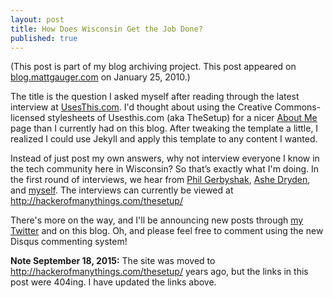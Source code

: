 ```yaml
---
layout: post
title: How Does Wisconsin Get the Job Done?
published: true
---
```

<p>
  (This post is part of my blog archiving project. This post appeared on <a href="http://blog.mattgauger.com/2010/01/25/how-does-wisconsin/">blog.mattgauger.com</a>&nbsp;on January 25, 2010.)
</p>
<p><span><span>

<p>The title is the question I asked myself after reading through the latest interview at <a href="http://usesthis.com/">UsesThis.com</a>. I'd thought about using the Creative Commons-licensed stylesheets of Usesthis.com (aka TheSetup) for a nicer <a href="http://blog.mattgauger.com/about">About Me</a> page than I currently had on this blog. After tweaking the template a little, I realized I could use Jekyll and apply this template to any content I wanted.</p>

<p>
  Instead of just post my own answers, why not interview everyone I know in the tech community here in Wisconsin? So that&rsquo;s exactly what I'm doing. In the first round of interviews, we hear from
  <a href="http://hackerofmanythings.com/thesetup/philgerbyshak/">Phil Gerbyshak</a>,
  <a href="http://hackerofmanythings.com/thesetup/ashedryden/">Ashe Dryden</a>, and
  <a href="http://hackerofmanythings.com/thesetup/mattgauger/">myself</a>.
  The interviews can currently be viewed at
  <a href="http://hackerofmanythings.com/thesetup/">http://hackerofmanythings.com/thesetup/</a>
</p>

<p>
  There's more on the way, and I'll be announcing new posts through
  <a href="http://twitter.com/mathiasx">my Twitter</a>
  and on this blog. Oh, and please feel free to comment using the new Disqus commenting system!
</p>

<p>
  <strong>Note September 18, 2015:</strong>
  The site was moved to <a href="http://hackerofmanythings.com/thesetup/">http://hackerofmanythings.com/thesetup/</a> years ago, but the links in this post were 404ing. I have updated the links above.
</p>
